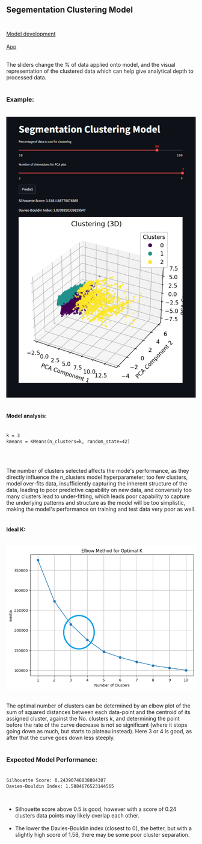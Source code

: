 ## Segementation Clustering Model<br><br>
[Model development](https://github.com/JeffM-Code/PortfolioWork/tree/main/ML/CustomerSegmentation)<br><br>
[App](https://segementationclusteringmodel.streamlit.app/)<br><br>

The sliders change the % of data applied onto model, and the visual representation of the clustered data which can help give analytical depth to processed data.<br><br>

### Example:<br><br>
<img src="example.png" alt="example" width="650"/><br><br>

#### Model analysis:<br><br>
```
k = 3
kmeans = KMeans(n_clusters=k, random_state=42)

```
<br><br>

The number of clusters selected affects the mode's performance, as they directly influence the n_clusters model hyperparameter; too few clusters, model over-fits data, insufficiently capturing the inherent structure of the data, leading to poor predictive capability on new data, and conversely too many clusters lead to under-fitting, which leads poor capability to capture the underlying patterns and structure as the model will be too simplistic, making the model's performance on training and test data very poor as well.<br><br>


#### Ideal K:<br><br>
<img src="elbow.png" alt="elbow" width="540"/><br><br>

The optimal number of clusters can be determined by an elbow plot of the sum of squared distances between each data-point and the centroid of its assigned cluster, against the No. clusters $k$, and determining the point before the rate of the curve decrease is not so significant (where it stops going down as much, but starts to plateau instead). Here 3 or 4 is good, as after that the curve goes down less steeply.<br><br>

### Expected Model Performance:<br><br>

```
Silhouette Score: 0.24390746038884387
Davies-Bouldin Index: 1.5884676523144565

```
<br>

* Silhouette score above 0.5 is good, however with a score of 0.24 clusters data points may likely overlap each other.<br><br>
* The lower the Davies-Bouldin index (closest to 0), the better, but with a slightly high score of 1.58, there may be some poor cluster separation.